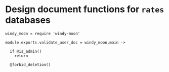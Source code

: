 Design document functions for `rates` databases
===============================================

    windy_moon = require 'windy-moon'

    module.exports.validate_user_doc = windy_moon.main ->

      if @is_admin()
        return

      @forbid_deletion()
